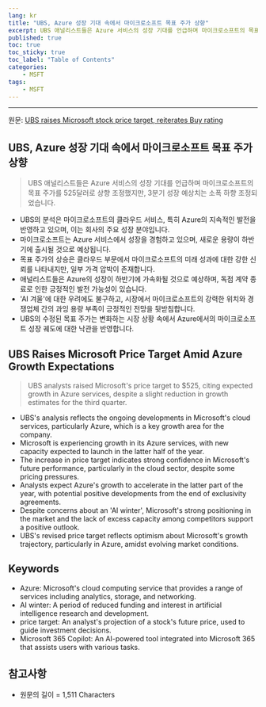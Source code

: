 ```yaml
---
lang: kr
title: "UBS, Azure 성장 기대 속에서 마이크로소프트 목표 주가 상향"
excerpt: UBS 애널리스트들은 Azure 서비스의 성장 기대를 언급하며 마이크로소프트의 목표 주가를 525달러로 상향 조정했지만, 3분기 성장 예상치는 소폭 하향 조정되었습니다.
published: true
toc: true
toc_sticky: true
toc_label: "Table of Contents"
categories:
    - MSFT
tags:
    - MSFT
---
```


---

  원문: [UBS raises Microsoft stock price target, reiterates Buy rating](https://www.investing.com/news/analyst-ratings/ubs-raises-microsoft-stock-price-target-reiterates-buy-rating-93CH-3781540)

## UBS, Azure 성장 기대 속에서 마이크로소프트 목표 주가 상향

> UBS 애널리스트들은 Azure 서비스의 성장 기대를 언급하며 마이크로소프트의 목표 주가를 525달러로 상향 조정했지만, 3분기 성장 예상치는 소폭 하향 조정되었습니다.


- UBS의 분석은 마이크로소프트의 클라우드 서비스, 특히 Azure의 지속적인 발전을 반영하고 있으며, 이는 회사의 주요 성장 분야입니다.
- 마이크로소프트는 Azure 서비스에서 성장을 경험하고 있으며, 새로운 용량이 하반기에 출시될 것으로 예상됩니다.
- 목표 주가의 상승은 클라우드 부문에서 마이크로소프트의 미래 성과에 대한 강한 신뢰를 나타내지만, 일부 가격 압박이 존재합니다.
- 애널리스트들은 Azure의 성장이 하반기에 가속화될 것으로 예상하며, 독점 계약 종료로 인한 긍정적인 발전 가능성이 있습니다.
- 'AI 겨울'에 대한 우려에도 불구하고, 시장에서 마이크로소프트의 강력한 위치와 경쟁업체 간의 과잉 용량 부족이 긍정적인 전망을 뒷받침합니다.
- UBS의 수정된 목표 주가는 변화하는 시장 상황 속에서 Azure에서의 마이크로소프트 성장 궤도에 대한 낙관을 반영합니다.

## UBS Raises Microsoft Price Target Amid Azure Growth Expectations

> UBS analysts raised Microsoft's price target to $525, citing expected growth in Azure services, despite a slight reduction in growth estimates for the third quarter.


- UBS's analysis reflects the ongoing developments in Microsoft's cloud services, particularly Azure, which is a key growth area for the company.
- Microsoft is experiencing growth in its Azure services, with new capacity expected to launch in the latter half of the year.
- The increase in price target indicates strong confidence in Microsoft's future performance, particularly in the cloud sector, despite some pricing pressures.
- Analysts expect Azure's growth to accelerate in the latter part of the year, with potential positive developments from the end of exclusivity agreements.
- Despite concerns about an 'AI winter', Microsoft's strong positioning in the market and the lack of excess capacity among competitors support a positive outlook.
- UBS's revised price target reflects optimism about Microsoft's growth trajectory, particularly in Azure, amidst evolving market conditions.

## Keywords

- Azure: Microsoft's cloud computing service that provides a range of services including analytics, storage, and networking.
- AI winter: A period of reduced funding and interest in artificial intelligence research and development.
- price target: An analyst's projection of a stock's future price, used to guide investment decisions.
- Microsoft 365 Copilot: An AI-powered tool integrated into Microsoft 365 that assists users with various tasks.

## 참고사항

- 원문의 길이 = 1,511 Characters

